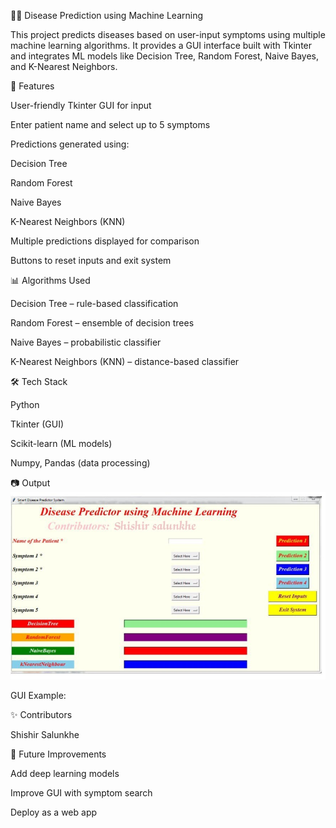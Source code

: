 🧑‍⚕️ Disease Prediction using Machine Learning

This project predicts diseases based on user-input symptoms using multiple machine learning algorithms. It provides a GUI interface built with Tkinter and integrates ML models like Decision Tree, Random Forest, Naive Bayes, and K-Nearest Neighbors.

🚀 Features

User-friendly Tkinter GUI for input

Enter patient name and select up to 5 symptoms

Predictions generated using:

Decision Tree

Random Forest

Naive Bayes

K-Nearest Neighbors (KNN)

Multiple predictions displayed for comparison

Buttons to reset inputs and exit system

📊 Algorithms Used

Decision Tree – rule-based classification

Random Forest – ensemble of decision trees

Naive Bayes – probabilistic classifier

K-Nearest Neighbors (KNN) – distance-based classifier

🛠️ Tech Stack

Python

Tkinter (GUI)

Scikit-learn (ML models)

Numpy, Pandas (data processing)

📷 Output
![Disease Predictor GUI](dpml.jpg)


GUI Example:

✨ Contributors

Shishir Salunkhe

📌 Future Improvements

Add deep learning models

Improve GUI with symptom search

Deploy as a web app
